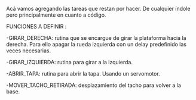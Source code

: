   
Acá vamos agregando las tareas que restan por hacer. De cualquier índole pero principalmente en cuanto a código.


FUNCIONES A DEFINIR :

-GIRAR_DERECHA: rutina que se encargue de girar la plataforma hacia la derecha. Para ello apagar la rueda izquierda con un delay predefinido las veces necesarias.

-GIRAR_IZQUIERDA: rutina para girar a la izquierda.

-ABRIR_TAPA: rutina para abrir la tapa. Usando un servomotor.

-MOVER_TACHO_RETIRADA: desplazamiento del tacho para volver a la base.
